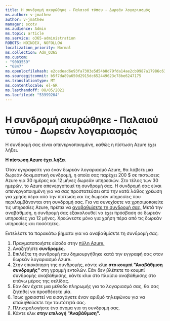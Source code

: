```yaml
---
title: Η συνδρομή ακυρώθηκε - Παλαιού τύπου - Δωρεάν λογαριασμός
ms.author: v-jmathew
author: v-jmathew
manager: scotv
ms.audience: Admin
ms.topic: article
ms.service: o365-administration
ROBOTS: NOINDEX, NOFOLLOW
localization_priority: Normal
ms.collection: Adm_O365
ms.custom:
- "9003559"
- "6847"
ms.openlocfilehash: e2cedead6e93fa7303e5d54b8d79fda14ae2cb9987a17986c6327ac78189c4e4
ms.sourcegitcommit: b5f7da89a650d2915dc652449623c78be6247175
ms.translationtype: MT
ms.contentlocale: el-GR
ms.lasthandoff: 08/05/2021
ms.locfileid: "53999204"
---
```

# <a name="subscription-cancelled---legacy---free-account"></a>Η συνδρομή ακυρώθηκε - Παλαιού τύπου - Δωρεάν λογαριασμός

Η συνδρομή σας είναι απενεργοποιημένη, καθώς η πίστωση Azure έχει λήξει.

**Η πίστωση Azure έχει λήξει**

Όταν εγγραφείτε για έναν δωρεάν λογαριασμό Azure, θα λάβετε μια δωρεάν δοκιμαστική συνδρομή, η οποία σας παρέχει 200 $ σε πιστώσεις Azure για 30 ημέρες και 12 μήνες δωρεάν υπηρεσιών. Στο τέλος των 30 ημερών, το Azure απενεργοποιεί τη συνδρομή σας. Η συνδρομή σας είναι απενεργοποιημένη για να σας προστατεύσει από την κατά λάθος χρέωση για χρήση πέρα από την πίστωση και τις δωρεάν υπηρεσίες που περιλαμβάνονται στη συνδρομή σας. Για να συνεχίσετε να χρησιμοποιείτε τις υπηρεσίες Azure, πρέπει να [αναβαθμίσετε τη συνδρομή σας.](https://docs.microsoft.com/azure/cost-management-billing/manage/upgrade-azure-subscription) Μετά την αναβάθμιση, η συνδρομή σας εξακολουθεί να έχει πρόσβαση σε δωρεάν υπηρεσίες για 12 μήνες. Χρεώνεστε μόνο για χρήση πέρα από τις δωρεάν υπηρεσίες και ποσότητες.

Εκτελέστε τα παρακάτω βήματα για να αναβαθμίσετε τη συνδρομή σας:

1. Πραγματοποιήστε είσοδο στην [πύλη Azure.](https://portal.azure.com/)
2. Αναζητήστε **συνδρομές.**
3. Επιλέξτε τη συνδρομή που δημιουργήθηκε κατά την εγγραφή σας στον δωρεάν λογαριασμό Azure.
4. Στην επισκόπηση της συνδρομής, κάντε κλικ **στο κουμπί "Αναβάθμιση συνδρομής"** στη γραμμή εντολών. Εάν δεν βλέπετε το κουμπί συνδρομής αναβάθμισης, κάντε κλικ στο πλαίσιο αναβάθμισης στο επάνω μέρος της σελίδας.
5. Εάν δεν έχετε μια μέθοδο πληρωμής για το λογαριασμό σας, θα σας ζητηθεί να προσθέσετε μία.
6. Ίσως χρειαστεί να εισαγάγετε έναν αριθμό τηλεφώνου για να επαληθεύσετε την ταυτότητά σας.
7. Πληκτρολογήστε ένα όνομα για τη συνδρομή σας.
8. Κάντε κλικ **στην επιλογή "Αναβάθμιση".**
